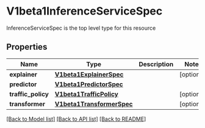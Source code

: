 # V1beta1InferenceServiceSpec

InferenceServiceSpec is the top level type for this resource
## Properties
Name | Type | Description | Notes
------------ | ------------- | ------------- | -------------
**explainer** | [**V1beta1ExplainerSpec**](V1beta1ExplainerSpec.md) |  | [optional] 
**predictor** | [**V1beta1PredictorSpec**](V1beta1PredictorSpec.md) |  | 
**traffic_policy** | [**V1beta1TrafficPolicy**](V1beta1TrafficPolicy.md) |  | [optional] 
**transformer** | [**V1beta1TransformerSpec**](V1beta1TransformerSpec.md) |  | [optional] 

[[Back to Model list]](../README.md#documentation-for-models) [[Back to API list]](../README.md#documentation-for-api-endpoints) [[Back to README]](../README.md)


